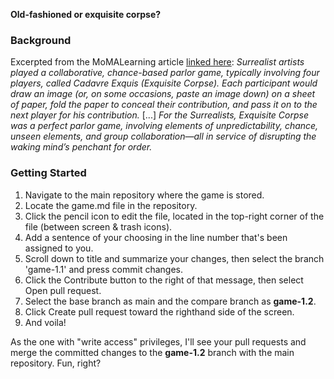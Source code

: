 **Old-fashioned or exquisite corpse?**

### Background
Excerpted from the MoMALearning article [linked here](https://www.moma.org/learn/moma_learning/tanguy-miro-morise-manray-nude/):
*Surrealist artists played a collaborative, chance-based parlor game, typically involving four players, called Cadavre Exquis (Exquisite Corpse). Each participant would draw an image (or, on some occasions, paste an image down) on a sheet of paper, fold the paper to conceal their contribution, and pass it on to the next player for his contribution.* [...] *For the Surrealists, Exquisite Corpse was a perfect parlor game, involving elements of unpredictability, chance, unseen elements, and group collaboration—all in service of disrupting the waking mind’s penchant for order.*

### Getting Started
1. Navigate to the main repository where the game is stored.
2. Locate the game.md file in the repository.
3. Click the pencil icon to edit the file, located in the top-right corner of the file (between screen & trash icons).
3. Add a sentence of your choosing in the line number that's been assigned to you.
4. Scroll down to title and summarize your changes, then select the branch 'game-1.1' and press commit changes.
5. Click the Contribute button to the right of that message, then select Open pull request.
6. Select the base branch as main and the compare branch as **game-1.2**.
7. Click Create pull request toward the righthand side of the screen.
8. And voila!

As the one with "write access" privileges, I'll see your pull requests and merge the committed changes to the **game-1.2** branch with the main repository. Fun, right? 
